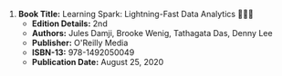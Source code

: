 1. **Book Title:** Learning Spark: Lightning-Fast Data Analytics 📒🔐✅
   - **Edition Details:** 2nd
   - **Authors:** Jules Damji, Brooke Wenig, Tathagata Das, Denny Lee
   - **Publisher:** O'Reilly Media
   - **ISBN-13:** 978-1492050049
   - **Publication Date:** August 25, 2020

